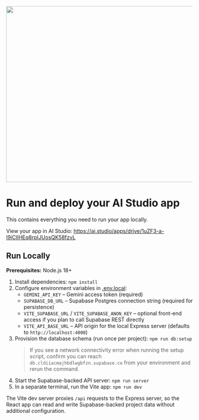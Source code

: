 <div align="center">
<img width="1200" height="475" alt="GHBanner" src="https://github.com/user-attachments/assets/0aa67016-6eaf-458a-adb2-6e31a0763ed6" />
</div>

# Run and deploy your AI Studio app

This contains everything you need to run your app locally.

View your app in AI Studio: https://ai.studio/apps/drive/1uZF3-a-I9iClIHEq8rpIJUosQK58fzvL

## Run Locally

**Prerequisites:**  Node.js 18+

1. Install dependencies:
   `npm install`
2. Configure environment variables in [.env.local](.env.local):
   - `GEMINI_API_KEY` – Gemini access token (required)
   - `SUPABASE_DB_URL` – Supabase Postgres connection string (required for persistence)
   - `VITE_SUPABASE_URL` / `VITE_SUPABASE_ANON_KEY` – optional front-end access if you plan to call Supabase REST directly
   - `VITE_API_BASE_URL` – API origin for the local Express server (defaults to `http://localhost:4000`)
3. Provision the database schema (run once per project):
   `npm run db:setup`
   > If you see a network connectivity error when running the setup script, confirm you can reach `db.cldiiacmajhbdlwgbfzn.supabase.co` from your environment and rerun the command.
4. Start the Supabase-backed API server:
   `npm run server`
5. In a separate terminal, run the Vite app:
   `npm run dev`

The Vite dev server proxies `/api` requests to the Express server, so the React app can read and write Supabase-backed project data without additional configuration.
